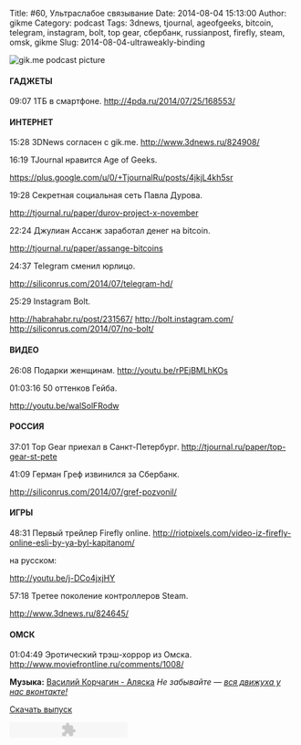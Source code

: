 Title: #60, Ультраслабое связывание
Date: 2014-08-04 15:13:00
Author: gikme
Category: podcast
Tags: 3dnews, tjournal, ageofgeeks, bitcoin, telegram, instagram, bolt, top gear, сбербанк, russianpost, firefly, steam, omsk, gikme
Slug: 2014-08-04-ultraweakly-binding

![gik.me podcast picture](http://4.bp.blogspot.com/-9nVODknh2W8/U989R4eFF7I/AAAAAAAAStI/RqV5-uCCD2Q/s1600/gikme-pic-s02e60.jpg)

#### ГАДЖЕТЫ

09:07 1ТБ в смартфоне.
<http://4pda.ru/2014/07/25/168553/>

#### ИНТЕРНЕТ

15:28 3DNews согласен с gik.me.
<http://www.3dnews.ru/824908/>

16:19 TJournal нравится Age of Geeks.

<https://plus.google.com/u/0/+TjournalRu/posts/4jkjL4kh5sr>

19:28 Cекретная социальная сеть Павла Дурова.

<http://tjournal.ru/paper/durov-project-x-november>

22:24 Джулиан Ассанж заработал денег на bitcoin.

<http://tjournal.ru/paper/assange-bitcoins>

24:37 Telegram сменил юрлицо.

<http://siliconrus.com/2014/07/telegram-hd/>

25:29 Instagram Bolt.

<http://habrahabr.ru/post/231567/>
<http://bolt.instagram.com/>
<http://siliconrus.com/2014/07/no-bolt/>

#### ВИДЕО

26:08 Подарки женщинам.
<http://youtu.be/rPEjBMLhKOs>

01:03:16 50 оттенков Гейба.

<http://youtu.be/walSolFRodw>

#### РОССИЯ

37:01 Top Gear приехал в Санкт-Петербург.
<http://tjournal.ru/paper/top-gear-st-pete>

41:09 Герман Греф извинился за Сбербанк.

<http://siliconrus.com/2014/07/gref-pozvonil/>

#### ИГРЫ

48:31 Первый трейлер Firefly online.
<http://riotpixels.com/video-iz-firefly-online-esli-by-ya-byl-kapitanom/>

на русском:

<http://youtu.be/j-DCo4jxjHY>

57:18 Третее поколение контроллеров Steam.

<http://www.3dnews.ru/824645/>

#### ОМСК

01:04:49 Эротический трэш-хоррор из Омска.
<http://www.moviefrontline.ru/comments/1008/>

**Музыка:** [Василий Корчагин - Аляска](http://vk.com/bacc3)
*Не забывайте — [вся движуха у нас вконтакте!](http://vk.com/gikme)*

[Скачать
выпуск](http://static.qnub.ru/gik.me/mp3/s02/00060-ultraweakly-binding.mp3)

<embed type="application/x-shockwave-flash" src="http://assets.tumblr.com/swf/audio_player.swf?audio_file=http%3A%2F%2Fstatic.qnub.ru%2Fgik.me%2Fmp3%2Fs02%2F00060-ultraweakly-binding.mp3&amp;color=FFFFFF" height="27" width="207" quality="best" wmode="opaque">
</embed>

